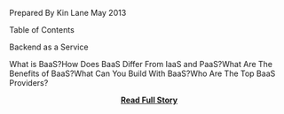 <p>Prepared By Kin Lane
May 2013





Table of Contents

Backend as a Service       

What is BaaS?How Does BaaS Differ From IaaS and PaaS?What Are The Benefits of BaaS?What Can You Build With BaaS?Who Are The Top BaaS Providers?</p>
<center><p><a href="http://www.apievangelist.com/2013/05/03/the-backend-as-a-service-space/" style='padding:25px; font-sze:18px; font-weight: bold;'>Read Full Story</a></p></center>
